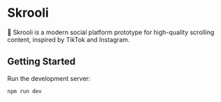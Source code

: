 # Skrooli

🚀 Skrooli is a modern social platform prototype for high-quality scrolling content, inspired by TikTok and Instagram.

## Getting Started

Run the development server:

```bash
npm run dev
```
